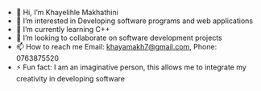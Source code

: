 - 👋 Hi, I’m Khayelihle Makhathini
- 👀 I’m interested in Developing software programs and web applications
- 🌱 I’m currently learning C++
- 💞️ I’m looking to collaborate on software development projects
- 📫 How to reach me Email: khayamakh7@gmail.com, Phone: 0763875520
- ⚡ Fun fact: I am an imaginative person, this allows me to integrate my creativity in developing software

<!---
Khaya732/Khaya732 is a ✨ special ✨ repository because its `README.md` (this file) appears on your GitHub profile.
You can click the Preview link to take a look at your changes.
--->

